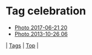 <!--
title: Tag celebration
date: 2020-06-28T15:26:58.921Z
tags:
-->
# Tag celebration

 * [Photo 2017-06-21 20](162096318959.md)
 * [Photo 2013-10-26 06](65113597525.md)

| [Tags](tags.md) | [Top](index.md) |
